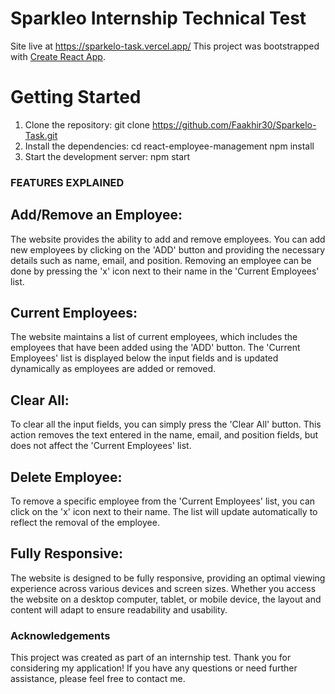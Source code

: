 # Sparkleo Internship Technical Test
Site live at https://sparkelo-task.vercel.app/
This project was bootstrapped with [Create React App](https://github.com/facebook/create-react-app).
# Getting Started
1. Clone the repository:
git clone https://github.com/Faakhir30/Sparkelo-Task.git
2. Install the dependencies:
cd react-employee-management
npm install
3. Start the development server:
  npm start

### FEATURES EXPLAINED

## Add/Remove an Employee:
The website provides the ability to add and remove employees. You can add new employees by clicking on the 'ADD' button and providing the necessary details such as name, email, and position. Removing an employee can be done by pressing the 'x' icon next to their name in the 'Current Employees' list.
## Current Employees:
The website maintains a list of current employees, which includes the employees that have been added using the 'ADD' button. The 'Current Employees' list is displayed below the input fields and is updated dynamically as employees are added or removed.
## Clear All:
To clear all the input fields, you can simply press the 'Clear All' button. This action removes the text entered in the name, email, and position fields, but does not affect the 'Current Employees' list.
## Delete Employee:
To remove a specific employee from the 'Current Employees' list, you can click on the 'x' icon next to their name. The list will update automatically to reflect the removal of the employee.
## Fully Responsive:
The website is designed to be fully responsive, providing an optimal viewing experience across various devices and screen sizes. Whether you access the website on a desktop computer, tablet, or mobile device, the layout and content will adapt to ensure readability and usability.

### Acknowledgements
This project was created as part of an internship test. Thank you for considering my application!
If you have any questions or need further assistance, please feel free to contact me.
